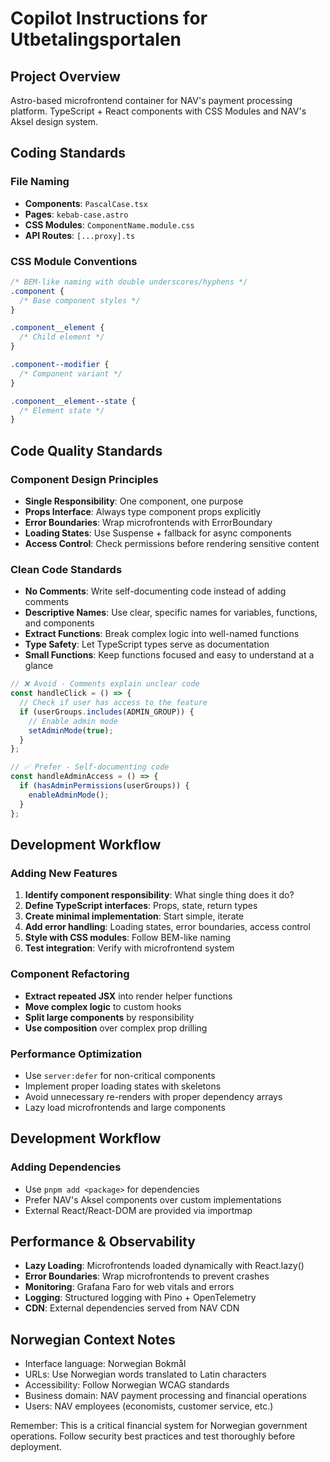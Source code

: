 # Copilot Instructions for Utbetalingsportalen

## Project Overview

Astro-based microfrontend container for NAV's payment processing platform. TypeScript + React components with CSS Modules and NAV's Aksel design system.

## Coding Standards

### File Naming

- **Components**: `PascalCase.tsx`
- **Pages**: `kebab-case.astro`
- **CSS Modules**: `ComponentName.module.css`
- **API Routes**: `[...proxy].ts`

### CSS Module Conventions

```css
/* BEM-like naming with double underscores/hyphens */
.component {
  /* Base component styles */
}

.component__element {
  /* Child element */
}

.component--modifier {
  /* Component variant */
}

.component__element--state {
  /* Element state */
}
```

## Code Quality Standards

### Component Design Principles

- **Single Responsibility**: One component, one purpose
- **Props Interface**: Always type component props explicitly
- **Error Boundaries**: Wrap microfrontends with ErrorBoundary
- **Loading States**: Use Suspense + fallback for async components
- **Access Control**: Check permissions before rendering sensitive content

### Clean Code Standards

- **No Comments**: Write self-documenting code instead of adding comments
- **Descriptive Names**: Use clear, specific names for variables, functions, and components
- **Extract Functions**: Break complex logic into well-named functions
- **Type Safety**: Let TypeScript types serve as documentation
- **Small Functions**: Keep functions focused and easy to understand at a glance

```typescript
// ❌ Avoid - Comments explain unclear code
const handleClick = () => {
  // Check if user has access to the feature
  if (userGroups.includes(ADMIN_GROUP)) {
    // Enable admin mode
    setAdminMode(true);
  }
};

// ✅ Prefer - Self-documenting code
const handleAdminAccess = () => {
  if (hasAdminPermissions(userGroups)) {
    enableAdminMode();
  }
};
```

## Development Workflow

### Adding New Features

1. **Identify component responsibility**: What single thing does it do?
2. **Define TypeScript interfaces**: Props, state, return types
3. **Create minimal implementation**: Start simple, iterate
4. **Add error handling**: Loading states, error boundaries, access control
5. **Style with CSS modules**: Follow BEM-like naming
6. **Test integration**: Verify with microfrontend system

### Component Refactoring

- **Extract repeated JSX** into render helper functions
- **Move complex logic** to custom hooks
- **Split large components** by responsibility
- **Use composition** over complex prop drilling

### Performance Optimization

- Use `server:defer` for non-critical components
- Implement proper loading states with skeletons
- Avoid unnecessary re-renders with proper dependency arrays
- Lazy load microfrontends and large components

## Development Workflow

### Adding Dependencies

- Use `pnpm add <package>` for dependencies
- Prefer NAV's Aksel components over custom implementations
- External React/React-DOM are provided via importmap

## Performance & Observability

- **Lazy Loading**: Microfrontends loaded dynamically with React.lazy()
- **Error Boundaries**: Wrap microfrontends to prevent crashes
- **Monitoring**: Grafana Faro for web vitals and errors
- **Logging**: Structured logging with Pino + OpenTelemetry
- **CDN**: External dependencies served from NAV CDN

## Norwegian Context Notes

- Interface language: Norwegian Bokmål
- URLs: Use Norwegian words translated to Latin characters
- Accessibility: Follow Norwegian WCAG standards
- Business domain: NAV payment processing and financial operations
- Users: NAV employees (economists, customer service, etc.)

Remember: This is a critical financial system for Norwegian government operations. Follow security best practices and test thoroughly before deployment.
